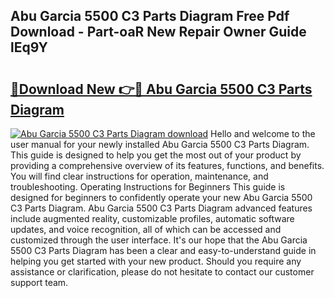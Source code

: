 ## Abu Garcia 5500 C3 Parts Diagram Free Pdf Download - Part-oaR New Repair Owner Guide lEq9Y

# <h2><a href="http://dfrtpx.blite.top/?on=Abu+Garcia+5500+C3+Parts+Diagram">🔗Download New 👉🔴 Abu Garcia 5500 C3 Parts Diagram</a></h2>

[![Abu Garcia 5500 C3 Parts Diagram download](https://i.imgur.com/lujVjoI.png)](http://dfrtpx.blite.top/?on=Abu+Garcia+5500+C3+Parts+Diagram)
Hello and welcome to the user manual for your newly installed Abu Garcia 5500 C3 Parts Diagram. This guide is designed to help you get the most out of your product by providing a comprehensive overview of its features, functions, and benefits. You will find clear instructions for operation, maintenance, and troubleshooting. Operating Instructions for Beginners This guide is designed for beginners to confidently operate your new Abu Garcia 5500 C3 Parts Diagram. Abu Garcia 5500 C3 Parts Diagram advanced features include augmented reality, customizable profiles, automatic software updates, and voice recognition, all of which can be accessed and customized through the user interface. It's our hope that the Abu Garcia 5500 C3 Parts Diagram has been a clear and easy-to-understand guide in helping you get started with your new product. Should you require any assistance or clarification, please do not hesitate to contact our customer support team.

